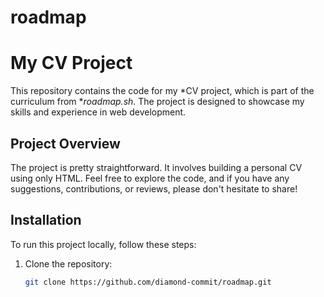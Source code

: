 # roadmap
 # My CV Project

This repository contains the code for my *CV project, which is part of the curriculum from **roadmap.sh*. The project is designed to showcase my skills and experience in web development.

## Project Overview

The project is pretty straightforward. It involves building a personal CV using  only HTML. Feel free to explore the code, and if you have any suggestions, contributions, or reviews, please don't hesitate to share!

## Installation

To run this project locally, follow these steps:

1. Clone the repository:
   ```bash
   git clone https://github.com/diamond-commit/roadmap.git
